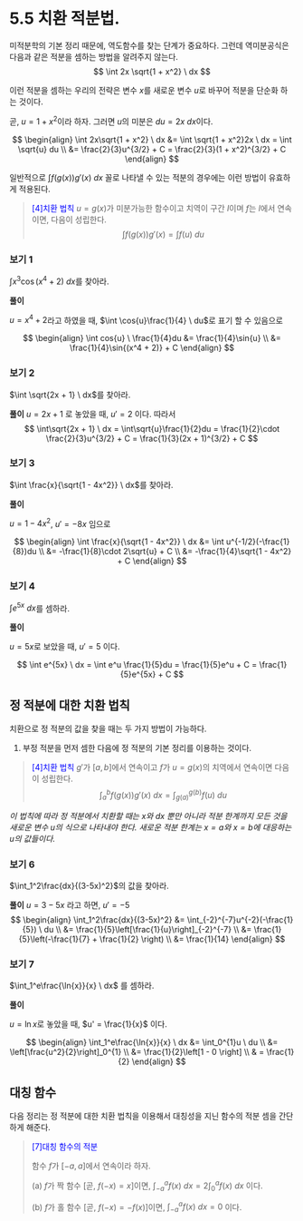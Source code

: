 # 5.5 치환 적분법.

미적분학의 기본 정리 때문에, 역도함수를 찾는 단계가 중요하다. 그런데 역미분공식은 다음과 같은 적분을 셈하는 방법을 알려주지 않는다.
$$
\int 2x \sqrt{1 + x^2} \ dx
$$

이런 적분을 셈하는 우리의 전략은 변수 $x$를 새로운 변수 $u$로 바꾸어 적분을 단순화 하는 것이다. 

곧, $u = 1 + x^2$이라 하자. 그러면 $u$의 미분은 $du = 2x \ dx$이다. 

$$
\begin{align}
\int 2x\sqrt{1 + x^2} \ dx &= \int \sqrt{1 + x^2}2x \ dx = \int \sqrt{u} du  \\
&= \frac{2}{3}u^{3/2} + C = \frac{2}{3}(1 + x^2)^{3/2} + C
\end{align}
$$

일반적으로 $\int f(g(x))g'(x) \ dx$ 꼴로 나타낼 수 있는 적분의 경우에는 이런 방법이 유효하게 적용된다.

> <span style="color:blue">[4]치환 법칙</span>
> $u = g(x)$가 미분가능한 함수이고 치역이 구간 $I$이며 $f$는 $I$에서 연속이면, 다음이 성립한다.
> $$
\int f(g(x))g'(x) = \int f(u) \ du
$$

### 보기 1

$\int x^3 \cos{(x^4 + 2)} \ dx$를 찾아라.

**풀이**

$u = x^4 + 2$라고 하였을 때, $\int \cos{u}\frac{1}{4} \ du$로 표기 할 수 있음으로

$$
\begin{align}
\int cos{u} \ \frac{1}{4}du &= \frac{1}{4}\sin{u} \\
&= \frac{1}{4}\sin{(x^4 + 2)} + C
\end{align}
$$

### 보기 2

$\int \sqrt{2x + 1} \ dx$를 찾아라.

**풀이**
$u = 2x + 1$ 로 놓았을 때, $u' = 2$ 이다. 따라서
$$
\int\sqrt{2x + 1} \ dx = \int\sqrt{u}\frac{1}{2}du = \frac{1}{2}\cdot \frac{2}{3}u^{3/2} + C = \frac{1}{3}(2x + 1)^{3/2} + C
$$

### 보기 3

$\int \frac{x}{\sqrt{1 - 4x^2}} \ dx$를 찾아라.

**풀이**

$u = 1- 4x^2$, $u' = -8x$ 임으로

$$
\begin{align}
\int \frac{x}{\sqrt{1 - 4x^2}} \ dx &= \int u^{-1/2}(-\frac{1}{8})du \\
&= -\frac{1}{8}\cdot 2\sqrt{u} + C \\
&= -\frac{1}{4}\sqrt{1 - 4x^2} + C
\end{align}
$$

### 보기 4

$\int e^{5x} \ dx$를 셈하라.

**풀이**

$u = 5x$로 보았을 때, $u' = 5$ 이다.

$$
\int e^{5x} \ dx = \int e^u \frac{1}{5}du = \frac{1}{5}e^u + C = \frac{1}{5}e^{5x} + C
$$

## 정 적분에 대한 치환 법칙

치환으로 정 적분의 값을 찾을 때는 두 가지 방법이 가능하다.

1. 부정 적분을 먼저 셈한 다음에 정 적분의 기본 정리를 이용하는 것이다.

> <span style="color:blue">[4]치환 법칙</span>
> $g'$가 $[a, b]$에서 연속이고 $f$가 $u = g(x)$의 치역에서 연속이면 다음이 성립한다.
> $$
\int_a^bf(g(x))g'(x) \ dx = \int_{g(a)}^{g(b)}f(u) \ du
$$

_이 법칙에 따라 정 적분에서 치환할 때는 $x$와 $dx$ 뿐만 아니라 적분 한계까지 모든 것을 새로운 변수 $u$의 식으로 나타내야 한다. 새로운 적분 한계는 $x=a$와 $x=b$에 대응하는 $u$의 값들이다._

### 보기 6

$\int_1^2\frac{dx}{(3-5x)^2}$의 값을 찾아라.

**풀이**
$u = 3 -5x$ 라고 하면, $u' = -5$
$$
\begin{align}
\int_1^2\frac{dx}{(3-5x)^2} &= \int_{-2}^{-7}u^{-2}(-\frac{1}{5}) \ du \\
&= \frac{1}{5}\left[\frac{1}{u}\right]_{-2}^{-7} \\
&= \frac{1}{5}\left(-\frac{1}{7} + \frac{1}{2}  \right) \\
&= \frac{1}{14}
\end{align}
$$

### 보기 7

$\int_1^e\frac{\ln{x}}{x} \ dx$ 를 셈하라.

**풀이**

$u = \ln{x}$로 놓았을 때, $u' = \frac{1}{x}$ 이다.

$$
\begin{align}
\int_1^e\frac{\ln{x}}{x} \ dx &= \int_0^{1}u \ du \\
&= \left[\frac{u^2}{2}\right]_0^{1} \\
&= \frac{1}{2}\left[1 - 0 \right] \\
& = \frac{1}{2}
\end{align}
$$

## 대칭 함수

다음 정리는 정 적분에 대한 치환 법칙을 이용해서 대칭성을 지닌 함수의 적분 셈을 간단하게 해준다.

> <span style="color:blue">[7]대칭 함수의 적분</span>
>
> 함수 $f$가 $[-a, a]$에서 연속이라 하자.
>
> (a) $f$가 짝 함수 [곧, $f(-x) = x$]이면, $\int_{-a}^{a}f(x)\ dx = 2\int_0^a f(x) \ dx$ 이다.
>
> (b) $f$가 홀 함수 [곧, $f(-x) = -f(x)$]이면, $\int_{-a}^{a}f(x) \ dx = 0$ 이다.




